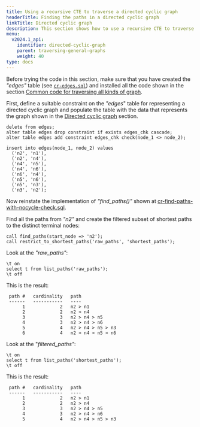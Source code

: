 ```yaml
---
title: Using a recursive CTE to traverse a directed cyclic graph
headerTitle: Finding the paths in a directed cyclic graph
linkTitle: Directed cyclic graph
description: This section shows how to use a recursive CTE to traverse a directed cyclic graph.
menu:
  v2024.1_api:
    identifier: directed-cyclic-graph
    parent: traversing-general-graphs
    weight: 40
type: docs
---
```


Before trying the code in this section, make sure that you have created the _"edges"_ table (see [`cr-edges.sql`](../graph-representation/#cr-edges-sql)) and installed all the code shown in the section [Common code for traversing all kinds of graph](../common-code/).

First, define a suitable constraint on the _"edges_" table for representing a directed cyclic graph and populate the table with the data that represents the graph shown in the [Directed cyclic graph](../../traversing-general-graphs/#directed-cyclic-graph) section.

```plpgsql
delete from edges;
alter table edges drop constraint if exists edges_chk cascade;
alter table edges add constraint edges_chk check(node_1 <> node_2);

insert into edges(node_1, node_2) values
  ('n2', 'n1'),
  ('n2', 'n4'),
  ('n4', 'n5'),
  ('n4', 'n6'),
  ('n6', 'n4'),
  ('n5', 'n6'),
  ('n5', 'n3'),
  ('n3', 'n2');
```

Now reinstate the implementation of _"find_paths()"_ shown at [cr-find-paths-with-nocycle-check.sql](../undirected-cyclic-graph/#cr-find-paths-with-nocycle-check-sql).

Find all the paths from _"n2"_ and create the filtered subset of shortest paths to the distinct terminal nodes:

```plpgsql
call find_paths(start_node => 'n2');
call restrict_to_shortest_paths('raw_paths', 'shortest_paths');
```

Look at the _"raw_paths"_:

```plpgsql
\t on
select t from list_paths('raw_paths');
\t off
```

This is the result:

```
 path #   cardinality   path
 ------   -----------   ----
      1             2   n2 > n1
      2             2   n2 > n4
      3             3   n2 > n4 > n5
      4             3   n2 > n4 > n6
      5             4   n2 > n4 > n5 > n3
      6             4   n2 > n4 > n5 > n6
```
Look at the "_filtered_paths"_:

```plpgsql
\t on
select t from list_paths('shortest_paths');
\t off
```

This is the result:

```
 path #   cardinality   path
 ------   -----------   ----
      1             2   n2 > n1
      2             2   n2 > n4
      3             3   n2 > n4 > n5
      4             3   n2 > n4 > n6
      5             4   n2 > n4 > n5 > n3
```
